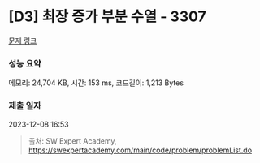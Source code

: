 # [D3] 최장 증가 부분 수열 - 3307 

[문제 링크](https://swexpertacademy.com/main/code/problem/problemDetail.do?contestProbId=AWBOKg-a6l0DFAWr) 

### 성능 요약

메모리: 24,704 KB, 시간: 153 ms, 코드길이: 1,213 Bytes

### 제출 일자

2023-12-08 16:53



> 출처: SW Expert Academy, https://swexpertacademy.com/main/code/problem/problemList.do